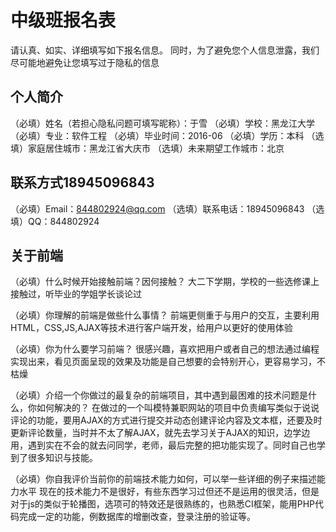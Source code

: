 # 中级班报名表

请认真、如实、详细填写如下报名信息。
同时，为了避免您个人信息泄露，我们尽可能地避免让您填写过于隐私的信息

## 个人简介

（必填）姓名（若担心隐私问题可填写昵称）：于雪
（必填）学校：黑龙江大学
（必填）专业：软件工程
（必填）毕业时间：2016-06
（必填）学历：本科
（选填）家庭居住城市：黑龙江省大庆市
（选填）未来期望工作城市：北京

## 联系方式18945096843

（必填）Email：844802924@qq.com
（选填）联系电话：18945096843
（选填）QQ：844802924

## 关于前端

（必填）什么时候开始接触前端？因何接触？
大二下学期，学校的一些选修课上接触过，听毕业的学姐学长谈论过

（必填）你理解的前端是做些什么事情？
前端更侧重于与用户的交互，主要利用HTML，CSS,JS,AJAX等技术进行客户端开发，给用户以更好的使用体验

（必填）你为什么要学习前端？
很感兴趣，喜欢把用户或者自己的想法通过编程实现出来，看见页面呈现的效果及功能是自己想要的会特别开心，更容易学习，不枯燥

（必填）介绍一个你做过的最复杂的前端项目，其中遇到最困难的技术问题是什么，你如何解决的？
在做过的一个叫模特兼职网站的项目中负责编写类似于说说评论的功能，要用AJAX的方式进行提交并动态创建评论内容及文本框，还要及时更新评论数量，当时并不太了解AJAX，就先去学习关于AJAX的知识，边学边用，遇到实在不会的就去问同学，老师，最后完整的把功能实现了。同时自己也学到了很多知识与技能。

（必填）你自我评价当前你的前端技术能力如何，可以举一些详细的例子来描述能力水平
现在的技术能力不是很好，有些东西学习过但还不是运用的很灵活，但是对于js的类似于轮播图，选项可的特效还是很熟练的，也熟悉CI框架，能用PHP代码完成一定的功能，例数据库的增删改查，登录注册的验证等。


